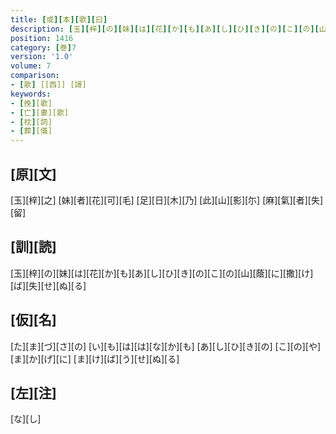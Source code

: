 ```yaml
---
title: [或][本][歌][曰]
description: [玉][梓][の][妹][は][花][か][も][あ][し][ひ][き][の][こ][の][山][蔭][に][撒][け][ば][失][せ][ぬ][る]
position: 1416
category: [巻]7
version: '1.0'
volume: 7
comparison:
- [歌] [[西]] [謌]
keywords:
- [挽][歌]
- [亡][妻][歌]
- [枕][詞]
- [葬][儀]
---
```


## [原][文]

[玉][梓][之] [妹][者][花][可][毛] [足][日][木][乃] [此][山][影][尓] [麻][氣][者][失][留]

## [訓][読]

[玉][梓][の][妹][は][花][か][も][あ][し][ひ][き][の][こ][の][山][蔭][に][撒][け][ば][失][せ][ぬ][る]

## [仮][名]

[た][ま][づ][さ][の] [い][も][は][は][な][か][も] [あ][し][ひ][き][の] [こ][の][や][ま][か][げ][に] [ま][け][ば][う][せ][ぬ][る]

## [左][注]

[な][し]
